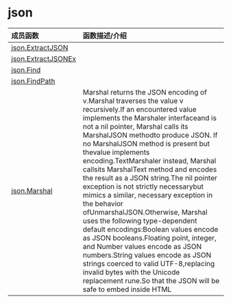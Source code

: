# json

|成员函数|函数描述/介绍|
|:------|:--------|
| [json.ExtractJSON](#ExtractJSON) ||
| [json.ExtractJSONEx](#ExtractJSONEx) ||
| [json.Find](#Find) ||
| [json.FindPath](#FindPath) ||
| [json.Marshal](#Marshal) |Marshal returns the JSON encoding of v.Marshal traverses the value v recursively.If an encountered value implements the Marshaler interfaceand is not a nil pointer, Marshal calls its MarshalJSON methodto produce JSON. If no MarshalJSON method is present but thevalue implements encoding.TextMarshaler instead, Marshal callsits MarshalText method and encodes the result as a JSON string.The nil pointer exception is not strictly necessarybut mimics a similar, necessary exception in the behavior ofUnmarshalJSON.Otherwise, Marshal uses the following type-dependent default encodings:Boolean values encode as JSON booleans.Floating point, integer, and Number values encode as JSON numbers.String values encode as JSON strings coerced to valid UTF-8,replacing invalid bytes with the Unicode replacement rune.So that the JSON will be safe to embed inside HTML <script> tags,the string is encoded using HTMLEscape,which replaces "<", ">", "&", U+2028, and U+2029 are escapedto "\u003c","\u003e", "\u0026", "\u2028", and "\u2029".This replacement can be disabled when using an Encoder,by calling SetEscapeHTML(false).Array and slice values encode as JSON arrays, except that[]byte encodes as a base64-encoded string, and a nil sliceencodes as the null JSON value.Struct values encode as JSON objects.Each exported struct field becomes a member of the object, using thefield name as the object key, unless the field is omitted for one of thereasons given below.The encoding of each struct field can be customized by the format stringstored under the "json" key in the struct field's tag.The format string gives the name of the field, possibly followed by acomma-separated list of options. The name may be empty in order tospecify options without overriding the default field name.The "omitempty" option specifies that the field should be omittedfrom the encoding if the field has an empty value, defined asfalse, 0, a nil pointer, a nil interface value, and any empty array,slice, map, or string.As a special case, if the field tag is "-", the field is always omitted.Note that a field with name "-" can still be generated using the tag "-,".Examples of struct field tags and their meanings:	// Field appears in JSON as key "myName".	Field int `json:"myName"`	// Field appears in JSON as key "myName" and	// the field is omitted from the object if its value is empty,	// as defined above.	Field int `json:"myName,omitempty"`	// Field appears in JSON as key "Field" (the default), but	// the field is skipped if empty.	// Note the leading comma.	Field int `json:",omitempty"`	// Field is ignored by this package.	Field int `json:"-"`	// Field appears in JSON as key "-".	Field int `json:"-,"`The "string" option signals that a field is stored as JSON inside aJSON-encoded string. It applies only to fields of string, floating point,integer, or boolean types. This extra level of encoding is sometimes usedwhen communicating with JavaScript programs:	Int64String int64 `json:",string"`The key name will be used if it's a non-empty string consisting ofonly Unicode letters, digits, and ASCII punctuation except quotationmarks, backslash, and comma.Anonymous struct fields are usually marshaled as if their inner exported fieldswere fields in the outer struct, subject to the usual Go visibility rules amendedas described in the next paragraph.An anonymous struct field with a name given in its JSON tag is treated ashaving that name, rather than being anonymous.An anonymous struct field of interface type is treated the same as havingthat type as its name, rather than being anonymous.The Go visibility rules for struct fields are amended for JSON whendeciding which field to marshal or unmarshal. If there aremultiple fields at the same level, and that level is the leastnested (and would therefore be the nesting level selected by theusual Go rules), the following extra rules apply:1) Of those fields, if any are JSON-tagged, only tagged fields are considered,even if there are multiple untagged fields that would otherwise conflict.2) If there is exactly one field (tagged or not according to the first rule), that is selected.3) Otherwise there are multiple fields, and all are ignored; no error occurs.Handling of anonymous struct fields is new in Go 1.1.Prior to Go 1.1, anonymous struct fields were ignored. To force ignoring ofan anonymous struct field in both current and earlier versions, give the fielda JSON tag of "-".Map values encode as JSON objects. The map's key type must either be astring, an integer type, or implement encoding.TextMarshaler. The map keysare sorted and used as JSON object keys by applying the following rules,subject to the UTF-8 coercion described for string values above:  - keys of any string type are used directly  - encoding.TextMarshalers are marshaled  - integer keys are converted to stringsPointer values encode as the value pointed to.A nil pointer encodes as the null JSON value.Interface values encode as the value contained in the interface.A nil interface value encodes as the null JSON value.Channel, complex, and function values cannot be encoded in JSON.Attempting to encode such a value causes Marshal to returnan UnsupportedTypeError.JSON cannot represent cyclic data structures and Marshal does nothandle them. Passing cyclic structures to Marshal will result inan error.|
| [json.New](#New) ||
| [json.ReplaceAll](#ReplaceAll) ||
| [json.dumps](#dumps) ||
| [json.loads](#loads) ||


## 函数定义
### ExtractJSON

#### 详细描述


#### 定义

`ExtractJSON(raw string) []string`

#### 参数
|参数名|参数类型|参数解释|
|:-----------|:---------- |:-----------|
| raw | `string` |   |

#### 返回值
|返回值(顺序)|返回值类型|返回值解释|
|:-----------|:---------- |:-----------|
| r1 | `[]string` |   |


### ExtractJSONEx

#### 详细描述


#### 定义

`ExtractJSONEx(raw string) (results []string, rawStr []string)`

#### 参数
|参数名|参数类型|参数解释|
|:-----------|:---------- |:-----------|
| raw | `string` |   |

#### 返回值
|返回值(顺序)|返回值类型|返回值解释|
|:-----------|:---------- |:-----------|
| results | `[]string` |   |
| rawStr | `[]string` |   |


### Find

#### 详细描述


#### 定义

`Find(j any, jpath string) any`

#### 参数
|参数名|参数类型|参数解释|
|:-----------|:---------- |:-----------|
| j | `any` |   |
| jpath | `string` |   |

#### 返回值
|返回值(顺序)|返回值类型|返回值解释|
|:-----------|:---------- |:-----------|
| r1 | `any` |   |


### FindPath

#### 详细描述


#### 定义

`FindPath(j any, jpath string) any`

#### 参数
|参数名|参数类型|参数解释|
|:-----------|:---------- |:-----------|
| j | `any` |   |
| jpath | `string` |   |

#### 返回值
|返回值(顺序)|返回值类型|返回值解释|
|:-----------|:---------- |:-----------|
| r1 | `any` |   |


### Marshal

#### 详细描述
Marshal returns the JSON encoding of v.Marshal traverses the value v recursively.If an encountered value implements the Marshaler interfaceand is not a nil pointer, Marshal calls its MarshalJSON methodto produce JSON. If no MarshalJSON method is present but thevalue implements encoding.TextMarshaler instead, Marshal callsits MarshalText method and encodes the result as a JSON string.The nil pointer exception is not strictly necessarybut mimics a similar, necessary exception in the behavior ofUnmarshalJSON.Otherwise, Marshal uses the following type-dependent default encodings:Boolean values encode as JSON booleans.Floating point, integer, and Number values encode as JSON numbers.String values encode as JSON strings coerced to valid UTF-8,replacing invalid bytes with the Unicode replacement rune.So that the JSON will be safe to embed inside HTML <script> tags,the string is encoded using HTMLEscape,which replaces "<", ">", "&", U+2028, and U+2029 are escapedto "\u003c","\u003e", "\u0026", "\u2028", and "\u2029".This replacement can be disabled when using an Encoder,by calling SetEscapeHTML(false).Array and slice values encode as JSON arrays, except that[]byte encodes as a base64-encoded string, and a nil sliceencodes as the null JSON value.Struct values encode as JSON objects.Each exported struct field becomes a member of the object, using thefield name as the object key, unless the field is omitted for one of thereasons given below.The encoding of each struct field can be customized by the format stringstored under the "json" key in the struct field's tag.The format string gives the name of the field, possibly followed by acomma-separated list of options. The name may be empty in order tospecify options without overriding the default field name.The "omitempty" option specifies that the field should be omittedfrom the encoding if the field has an empty value, defined asfalse, 0, a nil pointer, a nil interface value, and any empty array,slice, map, or string.As a special case, if the field tag is "-", the field is always omitted.Note that a field with name "-" can still be generated using the tag "-,".Examples of struct field tags and their meanings:	// Field appears in JSON as key "myName".	Field int `json:"myName"`	// Field appears in JSON as key "myName" and	// the field is omitted from the object if its value is empty,	// as defined above.	Field int `json:"myName,omitempty"`	// Field appears in JSON as key "Field" (the default), but	// the field is skipped if empty.	// Note the leading comma.	Field int `json:",omitempty"`	// Field is ignored by this package.	Field int `json:"-"`	// Field appears in JSON as key "-".	Field int `json:"-,"`The "string" option signals that a field is stored as JSON inside aJSON-encoded string. It applies only to fields of string, floating point,integer, or boolean types. This extra level of encoding is sometimes usedwhen communicating with JavaScript programs:	Int64String int64 `json:",string"`The key name will be used if it's a non-empty string consisting ofonly Unicode letters, digits, and ASCII punctuation except quotationmarks, backslash, and comma.Anonymous struct fields are usually marshaled as if their inner exported fieldswere fields in the outer struct, subject to the usual Go visibility rules amendedas described in the next paragraph.An anonymous struct field with a name given in its JSON tag is treated ashaving that name, rather than being anonymous.An anonymous struct field of interface type is treated the same as havingthat type as its name, rather than being anonymous.The Go visibility rules for struct fields are amended for JSON whendeciding which field to marshal or unmarshal. If there aremultiple fields at the same level, and that level is the leastnested (and would therefore be the nesting level selected by theusual Go rules), the following extra rules apply:1) Of those fields, if any are JSON-tagged, only tagged fields are considered,even if there are multiple untagged fields that would otherwise conflict.2) If there is exactly one field (tagged or not according to the first rule), that is selected.3) Otherwise there are multiple fields, and all are ignored; no error occurs.Handling of anonymous struct fields is new in Go 1.1.Prior to Go 1.1, anonymous struct fields were ignored. To force ignoring ofan anonymous struct field in both current and earlier versions, give the fielda JSON tag of "-".Map values encode as JSON objects. The map's key type must either be astring, an integer type, or implement encoding.TextMarshaler. The map keysare sorted and used as JSON object keys by applying the following rules,subject to the UTF-8 coercion described for string values above:  - keys of any string type are used directly  - encoding.TextMarshalers are marshaled  - integer keys are converted to stringsPointer values encode as the value pointed to.A nil pointer encodes as the null JSON value.Interface values encode as the value contained in the interface.A nil interface value encodes as the null JSON value.Channel, complex, and function values cannot be encoded in JSON.Attempting to encode such a value causes Marshal to returnan UnsupportedTypeError.JSON cannot represent cyclic data structures and Marshal does nothandle them. Passing cyclic structures to Marshal will result inan error.

#### 定义

`Marshal(v any) ([]byte, error)`

#### 参数
|参数名|参数类型|参数解释|
|:-----------|:---------- |:-----------|
| v | `any` |   |

#### 返回值
|返回值(顺序)|返回值类型|返回值解释|
|:-----------|:---------- |:-----------|
| r1 | `[]byte` |   |
| r2 | `error` |   |


### New

#### 详细描述


#### 定义

`New(i any) (*yakJson, error)`

#### 参数
|参数名|参数类型|参数解释|
|:-----------|:---------- |:-----------|
| i | `any` |   |

#### 返回值
|返回值(顺序)|返回值类型|返回值解释|
|:-----------|:---------- |:-----------|
| r1 | `*yakJson` |   |
| r2 | `error` |   |


### ReplaceAll

#### 详细描述


#### 定义

`ReplaceAll(j any, jpath string, replaceValue any) map[string]any`

#### 参数
|参数名|参数类型|参数解释|
|:-----------|:---------- |:-----------|
| j | `any` |   |
| jpath | `string` |   |
| replaceValue | `any` |   |

#### 返回值
|返回值(顺序)|返回值类型|返回值解释|
|:-----------|:---------- |:-----------|
| r1 | `map[string]any` |   |


### dumps

#### 详细描述


#### 定义

`dumps(raw any) string`

#### 参数
|参数名|参数类型|参数解释|
|:-----------|:---------- |:-----------|
| raw | `any` |   |

#### 返回值
|返回值(顺序)|返回值类型|返回值解释|
|:-----------|:---------- |:-----------|
| r1 | `string` |   |


### loads

#### 详细描述


#### 定义

`loads(raw any) any`

#### 参数
|参数名|参数类型|参数解释|
|:-----------|:---------- |:-----------|
| raw | `any` |   |

#### 返回值
|返回值(顺序)|返回值类型|返回值解释|
|:-----------|:---------- |:-----------|
| r1 | `any` |   |


